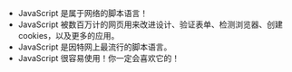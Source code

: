 * JavaScript 是属于网络的脚本语言！
* JavaScript 被数百万计的网页用来改进设计、验证表单、检测浏览器、创建cookies，以及更多的应用。
* JavaScript 是因特网上最流行的脚本语言。
* JavaScript 很容易使用！你一定会喜欢它的！